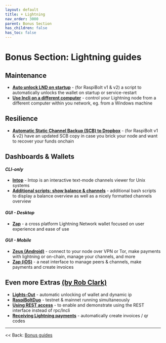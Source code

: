 ```yaml
---
layout: default
title: + Lightning
nav_order: 3000
parent: Bonus Section
has_children: false
has_toc: false
---
```


# Bonus Section: Lightning guides

## Maintenance
* **[Auto unlock LND on startup](auto-unlock.md)** - (for RaspiBolt v1 & v2) a script to automatically unlocks the wallet on startup or service-restart
* **[Use lncli on a different computer](remote-lncli.md)** - control your Lightning node from a different computer within you network, eg. from a Windows machine

## Resilience
* **[Automatic Static Channel Backup (SCB) to Dropbox](static-backup-dropbox.md)** - (for RaspiBolt v1 & v2) have an updated SCB copy in case you brick your node and want to recover your funds onchain

## Dashboards & Wallets

#### *CLI-only*
* **[lntop](lntop.md)** - lntop is an interactive text-mode channels viewer for Unix systems
* **[Additional scripts: show balance & channels](additional-scripts.md)** - additional bash scripts to display a balance overview as well as a nicely formatted channels overview

#### *GUI - Desktop*
* **[Zap](zap.md)** - a cross platform Lightning Network wallet focused on user experience and ease of use

#### *GUI - Mobile*
* **[Zeus (Android)](zeus-over-tor.md)** - connect to your node over VPN or Tor, make payments with lightning or on-chain, manage your channels, and more
* **[Zap (iOS)](zap-ios.md)** - a neat interface to manage peers & channels, make payments and create invoices

## Even more Extras [(by Rob Clark)](https://github.com/robclark56/RaspiBolt-Extras/blob/master/README.md)
* **[Lights-Out](https://github.com/robclark56/RaspiBolt-Extras/#the-lights-out-raspibolt)** - automatic unlocking of wallet and dynamic ip
* **[RaspiBoltDuo](https://github.com/robclark56/RaspiBolt-Extras/#raspiboltduo)** - testnet & mainnet running simultaneously
* **[Using REST access](https://github.com/robclark56/RaspiBolt-Extras/#using-rest-access)** - to enable and demonstrate using the REST interface instead of rpc/lncli
* **[Receiving Lightning payments](https://github.com/robclark56/RaspiBolt-Extras/#receive-ln-payments)** - automatically create invoices / qr codes

---

<< Back: [Bonus guides](../../bonus-section.md)
